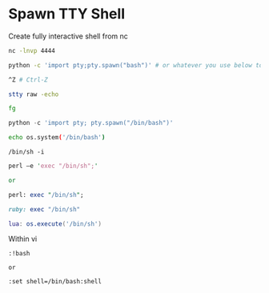 # Spawn TTY Shell

Create fully interactive shell from nc
```bash
nc -lnvp 4444

python -c 'import pty;pty.spawn("bash")' # or whatever you use below to spawn a bash shell

^Z # Ctrl-Z

stty raw -echo

fg
```

```python
python -c 'import pty; pty.spawn("/bin/bash")'
```
```bash
echo os.system('/bin/bash')
```
```
/bin/sh -i
```
```perl
perl —e 'exec "/bin/sh";'

or

perl: exec "/bin/sh";
```
```ruby
ruby: exec "/bin/sh"
```
```lua
lua: os.execute('/bin/sh')
```

Within vi
```
:!bash

or

:set shell=/bin/bash:shell
```
